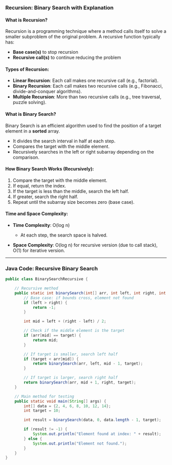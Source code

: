 ### Recursion: Binary Search with Explanation

#### What is Recursion?

Recursion is a programming technique where a method calls itself to solve a smaller subproblem of the original problem. A recursive function typically has:

* **Base case(s)** to stop recursion
* **Recursive call(s)** to continue reducing the problem

#### Types of Recursion:

* **Linear Recursion**: Each call makes one recursive call (e.g., factorial).
* **Binary Recursion**: Each call makes two recursive calls (e.g., Fibonacci, divide-and-conquer algorithms).
* **Multiple Recursion**: More than two recursive calls (e.g., tree traversal, puzzle solving).

#### What is Binary Search?

Binary Search is an efficient algorithm used to find the position of a target element in a **sorted** array.

* It divides the search interval in half at each step.
* Compares the target with the middle element.
* Recursively searches in the left or right subarray depending on the comparison.

#### How Binary Search Works (Recursively):

1. Compare the target with the middle element.
2. If equal, return the index.
3. If the target is less than the middle, search the left half.
4. If greater, search the right half.
5. Repeat until the subarray size becomes zero (base case).

#### Time and Space Complexity:

* **Time Complexity**: O(log n)

  * At each step, the search space is halved.
* **Space Complexity**: O(log n) for recursive version (due to call stack), O(1) for iterative version.

---

### Java Code: Recursive Binary Search

```java
public class BinarySearchRecursive {

    // Recursive method
    public static int binarySearch(int[] arr, int left, int right, int target) {
        // Base case: if bounds cross, element not found
        if (left > right) {
            return -1;
        }

        int mid = left + (right - left) / 2;

        // Check if the middle element is the target
        if (arr[mid] == target) {
            return mid;
        }

        // If target is smaller, search left half
        if (target < arr[mid]) {
            return binarySearch(arr, left, mid - 1, target);
        }

        // If target is larger, search right half
        return binarySearch(arr, mid + 1, right, target);
    }

    // Main method for testing
    public static void main(String[] args) {
        int[] data = {2, 4, 6, 8, 10, 12, 14};
        int target = 10;

        int result = binarySearch(data, 0, data.length - 1, target);

        if (result != -1) {
            System.out.println("Element found at index: " + result);
        } else {
            System.out.println("Element not found.");
        }
    }
}
```

